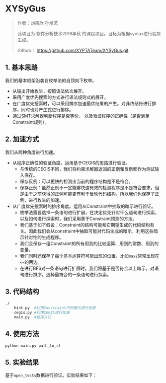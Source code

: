 # XYSyGus

> 作者：刘德欣 孙培艺
>
> 此项目为 软件分析技术2018年秋 的课程项目。目标为根据syntax进行程序生成。
>
> Github： https://github.com/XYPTATeam/XYSyGus.git

## 1. 基本思路

我们的基本框架沿袭自枚举法的自顶向下枚举。

- 从输出开始枚举，按照语法依次展开。
- 采用广度优先搜索的方式进行语法规则式的展开。
- 在广度优先搜索时，可以采用排序加速最优结果的产生。对非终结符进行排序，同时也对产生式进行排序。
- 通过SMT求解器判断程序是否等价， 以及验证程序的正确性（是否满足Constraint规则）。

## 2. 加速方式

我们从两种角度进行加速。

- 从程序正确性的验证角度。运用基于CEGIS的思路进行验证。
  - 与传统的CEGIS不同，我们将约束求解器返回的正例和反例都作为测试输入保存。
  - 保存反例：可以更快的检测出当前的程序结构是不是符合。
  - 保存正例：虽然正例不一定能够快速有效的检测程序是不是符合要求，但是由于之前获得的正例可能更有利于反映代码结构，所以我们也保存了正例，进行枚举的加速。
- 从广度优先搜索时的排序角度。运用从Constraint中抽取的暗示进行验证。
  - 枚举法需要选择一条语句进行扩展，在决定优先针对什么语句进行探索，以及如何进行探索时，我们采用基于Constraint预测的方法。
  - 我们基于如下假设：Constraint的结构可能和它期望生成的代码结构有关。因此我们会从constraint中抽取可能对代码生成的暗示，利用这些暗示针对性的生成程序。
  - 我们会保存一组Constraint的所有用到的比较运算、用到的常数、用到的变量。
  - 我们同时还保存了每个基本运算符可能出现的位置，比如`max2`常常出现在`<=`的两边。
  - 在进行BFS对一条语句进行扩展时，我们将基于是否符合以上暗示，对语句进行排序。选择最符合的一条语句进行探索。

## 3. 代码结构

```sh
./
	hint.py  #利用Constraint中的暗示进行加速
	cegis.py #利用CEGIS进行加速
	main.py  #程序入口
```

## 4. 使用方法

```sh
python main.py path_to_sl
```

## 5. 实验结果

基于`open_tests`数据进行验证。实验结果如下：

